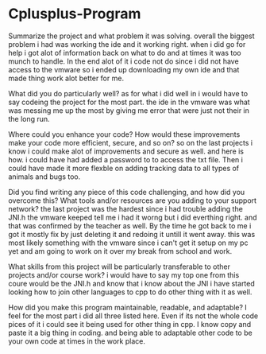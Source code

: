 # Cplusplus-Program

Summarize the project and what problem it was solving.
overall the biggest problem i had was working the ide and it working right. when i did go for help i got alot of information back on what to do and at times it was too munch to handle.  In the end alot of it i code not do since i did not have access to the vmware so i ended up downloading my own ide and that made thing work alot better for me.

What did you do particularly well?
as for what i did well in i would have to say codeing the project for the most part. the ide in the vmware was what was messing me up the most by giving me error that were just not their in the long run.

Where could you enhance your code? How would these improvements make your code more efficient, secure, and so on?
 so on the last projects i know i could make alot of improvements and secure as well. and here is how. i could have had added a password to to access the txt file. Then i could have made it more  flexble on adding tracking data to all types of animals and bugs too.

Did you find writing any piece of this code challenging, and how did you overcome this? What tools and/or resources are you adding to your support network?
 the last project was the hardest since i had trouble adding the JNI.h  the vmware keeped tell me i had it worng but i did everthing right. and that was confirmed by the teacher as well. By the time he got back to me i got it mostly fix by just deleting it and redoing it untill it went away. this was most likely something with the vmware since i can't get it setup on my pc yet and am going to work on it over my break from school and work.

What skills from this project will be particularly transferable to other projects and/or course work?
i would have to say my top one from this coure would be the JNI.h and know that i know about the JNI i have started looking how to join other languages to cpp to do other thing with it as well.

How did you make this program maintainable, readable, and adaptable?
I feel for the most part i did all three listed here. Even if its not the whole code pices of it i could see it being used for other thing in cpp. I know copy and paste it a big thing in coding. and being able to adaptable other code to be your own code at times in the work place.
